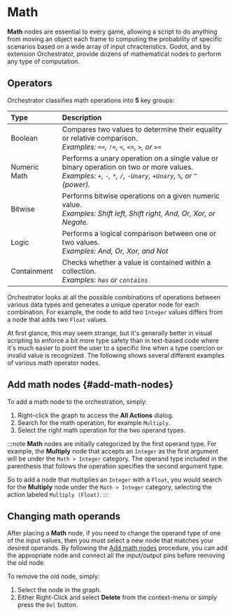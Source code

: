 
# Math

**Math** nodes are essential to every game, allowing a script to do anything from moving an object each frame to computing the probability of specific scenarios based on a wide array of input chracteristics.
Godot, and by extension Orchestrator, provide dozens of mathematical nodes to perform any type of computation.

## Operators

Orchestrator classifies math operations into **5** key groups:

| Type          | Description                                                                                                                                                          |
|:--------------|:---------------------------------------------------------------------------------------------------------------------------------------------------------------------|
| Boolean       | Compares two values to determine their equality or relative comparison.<br/>*Examples: `==`, `!=`, `<`, `<=`, `>`, or `>=`*                                           |
| Numeric Math  | Performs a unary operation on a single value or binary operation on two or more values.<br/>*Examples: `+`, `-`, `*`, `/`, `-Unary`, `+Unary`, `%`, or `^` (power).* |
| Bitwise       | Performs bitwise operations on a given numeric value.<br/>*Examples: Shift left, Shift right, And, Or, Xor, or Negate.*                                              |
| Logic         | Performs a logical comparison between one or two values.<br/>*Examples: And, Or, Xor, and Not*                                                                       |
| Containment   | Checks whether a value is contained within a collection.<br/>*Examples: `has` or `contains`*                                                                         |

Orchestrator looks at all the possible combinations of operations between various data types and generates a unique operator node for each combination.
For example, the node to add two `Integer` values differs from a node that adds two `Float` values.

At first glance, this may seem strange, but it's generally better in visual scripting to enforce a bit more type safety than in text-based code where it's much easier to point the user to a specific line when a type coercion or invalid value is recognized.
The following shows several different examples of various math operator nodes.

<Figure image="/img/nodes/math/math-operations.png" caption="Example of several math operation nodes"></Figure>

## Add math nodes {#add-math-nodes}

To add a math node to the orchestration, simply:

1. Right-click the graph to access the **All Actions** dialog.
2. Search for the math operation, for example `Multiply`.
3. Select the right math operation for the two operand types.

:::note
**Math** nodes are initially categorized by the first operand type.
For example, the **Multiply** node that accepts an `Integer` as the first argument will be under the `Math > Integer` category.
The operand type included in the parenthesis that follows the operation specifies the second argument type.

So to add a node that multiplies an `Integer` with a `Float`, you would search for the **Multiply** node under the `Math > Integer` category, selecting the action labeled `Multiply (Float)`. 
:::

## Changing math operands

After placing a **Math** node, if you need to change the operand type of one of the input values, then you must select a new node that matches your desired operands.
By following the [Add math nodes](#add-math-nodes) procedure, you can add the appropriate node and connect all the input/output pins before removing the old node.

To remove the old node, simply:

1. Select the node in the graph.
2. Either Right-Click and select **Delete** from the context-menu or simply press the `Del` button.
